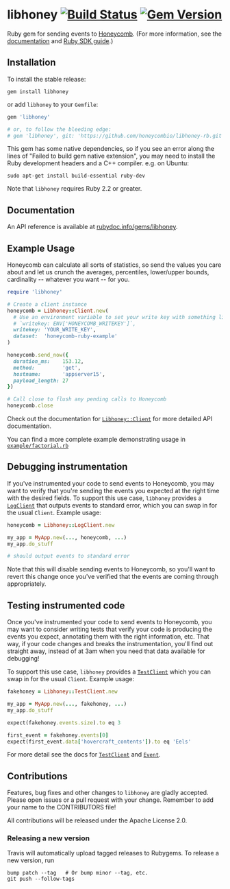 # libhoney [![Build Status](https://travis-ci.org/honeycombio/libhoney-rb.svg?branch=master)](https://travis-ci.org/honeycombio/libhoney-rb) [![Gem Version](https://badge.fury.io/rb/libhoney.svg)](https://badge.fury.io/rb/libhoney)

Ruby gem for sending events to [Honeycomb](https://honeycomb.io). (For more information, see the [documentation](https://honeycomb.io/docs/) and [Ruby SDK guide](https://honeycomb.io/docs/connect/ruby).)

## Installation

To install the stable release:

```
gem install libhoney
```

or add `libhoney` to your `Gemfile`:

```ruby
gem 'libhoney'

# or, to follow the bleeding edge:
# gem 'libhoney', git: 'https://github.com/honeycombio/libhoney-rb.git'
```

This gem has some native dependencies, so if you see an error along the lines of "Failed to build gem native extension", you may need to install the Ruby development headers and a C++ compiler. e.g. on Ubuntu:

```
sudo apt-get install build-essential ruby-dev
```

Note that `libhoney` requires Ruby 2.2 or greater.


## Documentation

An API reference is available at [rubydoc.info/gems/libhoney](http://www.rubydoc.info/gems/libhoney).

## Example Usage

Honeycomb can calculate all sorts of statistics, so send the values you care about and let us crunch the averages, percentiles, lower/upper bounds, cardinality -- whatever you want -- for you.

```ruby
require 'libhoney'

# Create a client instance
honeycomb = Libhoney::Client.new(
  # Use an environment variable to set your write key with something like
  # `writekey: ENV['HONEYCOMB_WRITEKEY']`,
  writekey: 'YOUR_WRITE_KEY',
  dataset:  'honeycomb-ruby-example'
)

honeycomb.send_now({
  duration_ms:    153.12,
  method:         'get',
  hostname:       'appserver15',
  payload_length: 27
})

# Call close to flush any pending calls to Honeycomb
honeycomb.close
```

Check out the documentation for [`Libhoney::Client`](http://www.rubydoc.info/gems/libhoney/Libhoney/Client) for more detailed API documentation.

You can find a more complete example demonstrating usage in [`example/factorial.rb`](example/factorial.rb)

## Debugging instrumentation

If you've instrumented your code to send events to Honeycomb, you may want to
verify that you're sending the events you expected at the right time with the
desired fields. To support this use case, `libhoney` provides a
[`LogClient`](http://www.rubydoc.info/gems/libhoney/Libhoney/LogClient) that
outputs events to standard error, which you can swap in for the usual `Client`.
Example usage:

```ruby
honeycomb = Libhoney::LogClient.new

my_app = MyApp.new(..., honeycomb, ...)
my_app.do_stuff

# should output events to standard error
```

Note that this will disable sending events to Honeycomb, so you'll want to
revert this change once you've verified that the events are coming through
appropriately.

## Testing instrumented code

Once you've instrumented your code to send events to Honeycomb, you may want to
consider writing tests that verify your code is producing the events you expect,
annotating them with the right information, etc. That way, if your code changes
and breaks the instrumentation, you'll find out straight away, instead of at 3am
when you need that data available for debugging!

To support this use case, `libhoney` provides a
[`TestClient`](http://www.rubydoc.info/gems/libhoney/Libhoney/TestClient) which
you can swap in for the usual `Client`. Example usage:

```ruby
fakehoney = Libhoney::TestClient.new

my_app = MyApp.new(..., fakehoney, ...)
my_app.do_stuff

expect(fakehoney.events.size).to eq 3

first_event = fakehoney.events[0]
expect(first_event.data['hovercraft_contents']).to eq 'Eels'
```

For more detail see the docs for
[`TestClient`](http://www.rubydoc.info/gems/libhoney/Libhoney/TestClient) and
[`Event`](http://www.rubydoc.info/gems/libhoney/Libhoney/Event).

## Contributions

Features, bug fixes and other changes to `libhoney` are gladly accepted. Please
open issues or a pull request with your change. Remember to add your name to the
CONTRIBUTORS file!

All contributions will be released under the Apache License 2.0.

### Releasing a new version

Travis will automatically upload tagged releases to Rubygems. To release a new
version, run
```
bump patch --tag   # Or bump minor --tag, etc.
git push --follow-tags
```
